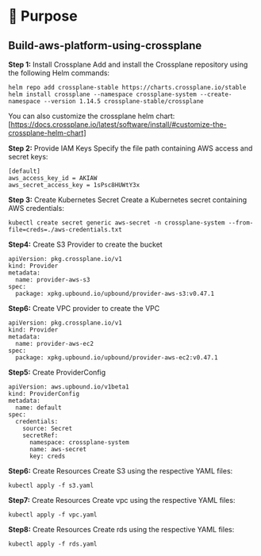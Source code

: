 # 🚀 Purpose

## Build-aws-platform-using-crossplane
**Step 1:** Install Crossplane
Add and install the Crossplane repository using the following Helm commands:
```
helm repo add crossplane-stable https://charts.crossplane.io/stable
helm install crossplane --namespace crossplane-system --create-namespace --version 1.14.5 crossplane-stable/crossplane
```
You can also customize the crossplane helm chart: [https://docs.crossplane.io/latest/software/install/#customize-the-crossplane-helm-chart]

**Step 2:** Provide IAM Keys
Specify the file path containing AWS access and secret keys:
```
[default]
aws_access_key_id = AKIAW
aws_secret_access_key = 1sPsc8HUWtY3x
```
**Step 3:** Create Kubernetes Secret
Create a Kubernetes secret containing AWS credentials:
```
kubectl create secret generic aws-secret -n crossplane-system --from-file=creds=./aws-credentials.txt
```

**Step4:** Create S3 Provider to create the bucket
```
apiVersion: pkg.crossplane.io/v1
kind: Provider
metadata:
  name: provider-aws-s3
spec:
  package: xpkg.upbound.io/upbound/provider-aws-s3:v0.47.1
```
**Step6:** Create VPC provider to create the VPC
```
apiVersion: pkg.crossplane.io/v1
kind: Provider
metadata:
  name: provider-aws-ec2
spec:
  package: xpkg.upbound.io/upbound/provider-aws-ec2:v0.47.1
```

**Step5:**  Create ProviderConfig
```
apiVersion: aws.upbound.io/v1beta1
kind: ProviderConfig
metadata:
  name: default
spec:
  credentials:
    source: Secret
    secretRef:
      namespace: crossplane-system
      name: aws-secret
      key: creds
```

**Step6:** Create Resources
Create S3 using the respective YAML files:
```
kubectl apply -f s3.yaml
```
**Step7:** Create Resources
Create vpc using the respective YAML files:
```
kubectl apply -f vpc.yaml
```
**Step8:** Create Resources
Create rds using the respective YAML files:
```
kubectl apply -f rds.yaml
```

